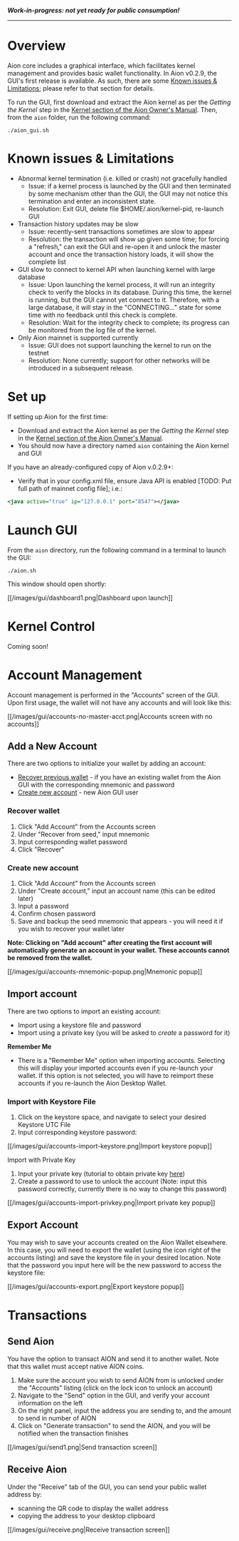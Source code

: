 _**Work-in-progress: not yet ready for public consumption!**_
***

# Overview

Aion core includes a graphical interface, which facilitates kernel management and provides basic wallet functionality.     In Aion v0.2.9, the GUI's first release is available.  As such, there are some [Known issues & Limitations](#known-issues--limitations); please refer to that section for details.

To run the GUI, first download and extract the Aion kernel as per the _Getting the Kernel_ step in the [Kernel section of the Aion Owner's Manual](https://github.com/aionnetwork/aion/wiki/Aion-Owner's-Manual#kernel).  Then, from the `aion` folder, run the following command:

```
./aion_gui.sh
```

# Known issues & Limitations

* Abnormal kernel termination (i.e. killed or crash) not gracefully handled
  * Issue: if a kernel process is launched by the GUI and then terminated by some mechanism other than the GUI, the GUI may not notice this termination and enter an inconsistent state.  
  * Resolution: Exit GUI, delete file $HOME/.aion/kernel-pid, re-launch GUI
* Transaction history updates may be slow 
  * Issue: recently-sent transactions sometimes are slow to appear 
  * Resolution: the transaction will show up given some time; for forcing a "refresh," can exit the GUI and re-open it and unlock the master account and once the transaction history loads, it will show the complete list
* GUI slow to connect to kernel API when launching kernel with large database
  * Issue: Upon launching the kernel process, it will run an integrity check to verify the blocks in its database.  During this time, the kernel is running, but the GUI cannot yet connect to it.  Therefore, with a large database, it will stay in the "CONNECTING..." state for some time with no feedback until this check is complete.
  * Resolution: Wait for the integrity check to complete; its progress can be monitored from the log file of the kernel.
* Only Aion mainnet is supported currently
  * Issue: GUI does not support launching the kernel to run on the testnet
  * Resolution: None currently; support for other networks will be introduced in a subsequent release.

# Set up

If setting up Aion for the first time:
- Download and extract the Aion kernel as per the _Getting the Kernel_ step in the [Kernel section of the Aion Owner's Manual](https://github.com/aionnetwork/aion/wiki/Aion-Owner's-Manual#kernel).  
- You should now have a directory named `aion` containing the Aion kernel and GUI

If you have an already-configured copy of Aion v.0.2.9+:
- Verify that in your config.xml file, ensure Java API is enabled [TODO: Put full path of mainnet config file]; i.e.:

```xml
<java active="true" ip="127.0.0.1" port="8547"></java>
```

# Launch GUI

From the `aion` directory, run the following command in a terminal to launch the GUI:

`./aion.sh`

This window should open shortly:

[[/images/gui/dashboard1.png|Dashboard upon launch]]

# Kernel Control

Coming soon!

# Account Management

Account management is performed in the "Accounts" screen of the GUI.  Upon first usage, the wallet will not have any accounts and will look like this:

[[/images/gui/accounts-no-master-acct.png|Accounts screen with no accounts]]

## Add a New Account

There are two options to initialize your wallet by adding an account:

- [Recover previous wallet](#recover-wallet) - if you have an existing wallet from the Aion GUI with the corresponding mnemonic and password
- [Create new account](#create-new-account) - new Aion GUI user

### Recover wallet

1. Click "Add Account" from the Accounts screen
1. Under "Recover from seed," input mnemonic
1. Input corresponding wallet password
1. Click "Recover"

### Create new account

1. Click "Add Account" from the Accounts screen
1. Under "Create account," input an account name (this can be edited later)
1. Input a password
1. Confirm chosen password
1. Save and backup the seed mnemonic that appears - you will need it if you wish to recover your wallet later

**Note: Clicking on "Add account" after creating the first account will automatically generate an account in your wallet.  These accounts cannot be removed from the wallet.**

[[/images/gui/accounts-mnemonic-popup.png|Mnemonic popup]]

## Import account

There are two options to import an existing account:

- Import using a keystore file and password
- Import using a private key (you will be asked to _create_ a password for it)

**Remember Me**
- There is a "Remember Me" option when importing accounts. Selecting this will display your imported accounts even if you re-launch your wallet. If this option is not selected, you will have to reimport these accounts if you re-launch the Aion Desktop Wallet.

### Import with Keystore File

1. Click on the keystore space, and navigate to select your desired Keystore UTC File
1. Input corresponding keystore password:

[[/images/gui/accounts-import-keystore.png|Import keystore popup]]

Import with Private Key

1. Input your private key (tutorial to obtain private key [here](https://aion.readme.io/v1.0/docs/using-aion-web3-console#section-obtain-private-key))
1.  Create a password to use to unlock the account (Note: input this password correctly, currently there is no way to change this password)

[[/images/gui/accounts-import-privkey.png|Import private key popup]]

## Export Account

You may wish to save your accounts created on the Aion Wallet elsewhere. In this case, you will need to export the wallet (using the icon right of the accounts listing) and save the keystore file in your desired location. Note that the password you input here will be the new password to access the keystore file:

[[/images/gui/accounts-export.png|Export keystore popup]]

# Transactions

## Send Aion

You have the option to transact AION and send it to another wallet. Note that this wallet must accept native AION coins.

1. Make sure the account you wish to send AION from is unlocked under the "Accounts" listing (click on the lock icon to unlock an account)
1. Navigate to the "Send" option in the GUI, and verify your account information on the left
1. On the right panel, input the address you are sending to, and the amount to send in number of AION
1. Click on "Generate transaction" to send the AION, and you will be notified when the transaction finishes

[[/images/gui/send1.png|Send transaction screen]]

## Receive Aion

Under the "Receive" tab of the GUI, you can send your public wallet address by:

- scanning the QR code to display the wallet address
- copying the address to your desktop clipboard

[[/images/gui/receive.png|Receive transaction screen]]